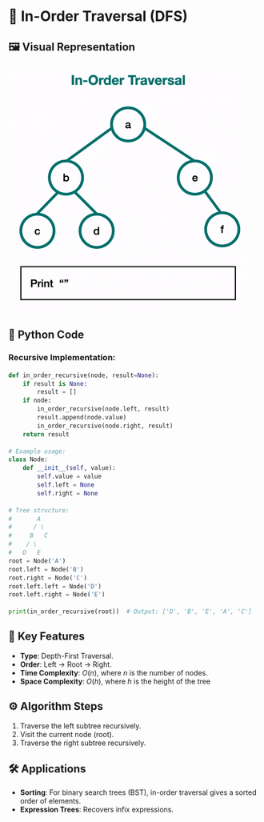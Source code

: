 # 🌿 In-Order Traversal (DFS)

## 🖼️ Visual Representation
![In-Order Traversal](../../Resources/in-order-traversal.gif)

## 🐍 Python Code
### Recursive Implementation:
```python
def in_order_recursive(node, result=None):
    if result is None:
        result = []
    if node:
        in_order_recursive(node.left, result)
        result.append(node.value)
        in_order_recursive(node.right, result)
    return result

# Example usage:
class Node:
    def __init__(self, value):
        self.value = value
        self.left = None
        self.right = None

# Tree structure:
#       A
#      / \
#     B   C
#    / \
#   D   E
root = Node('A')
root.left = Node('B')
root.right = Node('C')
root.left.left = Node('D')
root.left.right = Node('E')

print(in_order_recursive(root))  # Output: ['D', 'B', 'E', 'A', 'C']
````

## 🔑 Key Features

* **Type**: Depth-First Traversal.
* **Order**: Left → Root → Right.
* **Time Complexity**: $O(n)$, where $n$ is the number of nodes.
* **Space Complexity**: $O(h)$, where $h$ is the height of the tree

## ⚙️ Algorithm Steps

1. Traverse the left subtree recursively.
2. Visit the current node (root).
3. Traverse the right subtree recursively.

## 🛠️ Applications

* **Sorting**: For binary search trees (BST), in-order traversal gives a sorted order of elements.
* **Expression Trees**: Recovers infix expressions.
